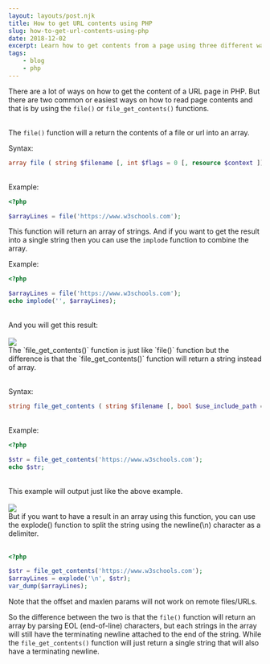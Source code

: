 ```yaml
---
layout: layouts/post.njk
title: How to get URL contents using PHP
slug: how-to-get-url-contents-using-php
date: 2018-12-02
excerpt: Learn how to get contents from a page using three different ways in PHP.
tags: 
    - blog
    - php
---
```


There are a lot of ways on how to get the content of a URL page in PHP. But there are two common or easiest ways on how to read page contents and that is by using the `file()` or `file_get_contents()` functions.  <br><br>

The `file()` function will a return the contents of a file or url into an array.  <br>

Syntax:
``` php
array file ( string $filename [, int $flags = 0 [, resource $context ]] )
```
<br>
Example:

``` php
<?php 

$arrayLines = file('https://www.w3schools.com');
```
This function will return an array of strings. And if you want to get the result into a single string then you can use the `implode` function to combine the array.  <br>

Example:
``` php 
<?php 

$arrayLines = file('https://www.w3schools.com');
echo implode('', $arrayLines);
```
<br>
And you will get this result:  <br><br>
<img src="https://steemitimages.com/640x0/https://res.cloudinary.com/hpiynhbhq/image/upload/v1518428247/wdbthdgrtefnpl5jjxvt.png"/>
<br>
The `file_get_contents()` function is just like `file()` function but the difference is that the `file_get_contents()` function will return a string instead of array.   <br><br>

Syntax:
``` php
string file_get_contents ( string $filename [, bool $use_include_path = FALSE [, resource $context [, int $offset = 0 [, int $maxlen ]]]] )
```
<br>
Example:

``` php 
<?php

$str = file_get_contents('https://www.w3schools.com');
echo $str;
```

<br>
This example will output just like the above example.<br><br>
<img src="https://steemitimages.com/640x0/https://res.cloudinary.com/hpiynhbhq/image/upload/v1518428247/wdbthdgrtefnpl5jjxvt.png"/>   
<br>
But if you want to have a result in an array using this function, you can use the explode() function to split the string using the newline(\n) character as a delimiter.   <br><br>

``` php
<?php

$str = file_get_contents('https://www.w3schools.com');
$arrayLines = explode('\n', $str);
var_dump($arrayLines);
```

Note that the offset and maxlen params will not work on remote files/URLs.   <br>

So the difference between the two is that the `file()` function will return an array by parsing EOL (end-of-line) characters, but each strings in the array will still have the terminating newline attached to the end of the string. While the `file_get_contents()` function will just return a single string that will also have a terminating newline.
